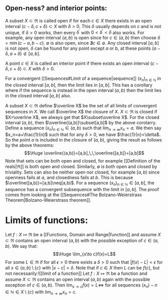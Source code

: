
## Open-ness? and interior points:

A subset $X\subset\Re$ is called open if for each $c\in X$ there exists in an open interval $(c-\delta,c+\delta)\subset X$ with $\delta>0$. This $\delta$ usually depends on $c$ and is not unique, if $\delta>0$ works, then every $\delta^\prime$ with $0<\delta^\prime<\delta$ also works. For example, any open interval $(a,b)$ is open since for $c\in(a,b)$ then choose $\delta=\min(c-a,b-c)$. $\emptyset$ is also open, since $\nexists c\in\emptyset$. Any closed interval $[a,b]$ is not open, $\delta$ can be found for any point except $a$ or $b$, at these points $(a-\delta,a+\delta)\not\subset[a,b]$.

A point $c\in X$ is called an interior point if there exists an open interval $(c-\delta,c+\delta)\subset X$ with $\delta>0$.

For a convergent [[Sequences#Limit of a sequence|sequence]] $(x_n)_{n\in\mathbb N}$ in the closed interval $[a,b]$, then the limit lies in $[a,b]$. This has a corollary where if the sequence is instead in the open interval $(a,b)$ then the limit lies in the closed interval $[a,b]$ also.

A subset $X\subset\Re$ define $\overline X$ be the set of all limits of convergent sequences in $X$. We call $\overline X$ the closure of $X$. $X\subset\Re$ is closed if $X=\overline X$, we always get that $X\subset\overline X$. For the closed interval $(a,b)$, then $\overline{(a,b)}\subset[a,b]$ by the above corolarry. Define a sequence $(x_n)_{n\in\mathbb N}\in(a,b)$ such that $\lim_{n\to\infty}x_n=a$. We then say $x_n=a+\frac{1}{n}$ such that for any $\delta>0$, we have $\frac{1}{n}<\delta$. So the point $a$ is included in the closure of $(a,b)$, giving the result as follows by the above theorems:$$\Huge \overline{(a,b)}=[a,b],\,\,\overline{[a,b]}=[a,b]$$
Note that sets can be both open and closed, for example [[Definition of the reals|$\Re$]] is both open and closed. Similarly, $\emptyset$ is both open and closed by triviality. Sets can also be neither open nor closed, for example $[a,b)$ since openness fails at $a$, and closedness fails at $b$. This is because $\overline{[a,b)}=[a,b]\neq[a,b)$. For a sequence $(x_n)_{n\in\mathbb N}\in[a,b]$, the sequence has a convergent subsequence with the limit in $[a,b]$. The proof comes from looking at the [[Sequences#The Bolzano-Weierstrass Theorem|Bolzano-Weierstrass theorem]].

# Limits of functions:

Let $f:X\mapsto\Re$ be a [[Functions, Domain and Range|function]] and assume $X\subset\Re$ contains an open interval $(a,b)$ with the possible exception of $c\in(a,b)$. We say that:$$\Huge \lim_{x\to c}f(x)=L$$For some $L\in\Re$ if for all $\epsilon>0$ there exists a $\delta>0$ such that $|f(x)-L|<\epsilon$ for all $x\in(a,b)\setminus\{c\}$ with $|x-c|<\delta$. Note that if $c\in X$ then $L$ can be $f(c)$, but not necessarily:![[limit of a function]]
Let $f:X\mapsto\Re$ be a function and assume $X\subset\Re$ contains an open interval $(a,b)$ again with the possible exception of $c\in(a,b)$. Then $\lim_{x\to c}f(x)=L\iff$ for all sequences $(x_n)-{n\in\mathbb N}\in X\setminus\{c\}$ with $\lim_{n\to\infty}x_n=c$. 